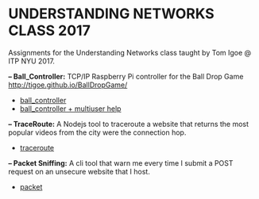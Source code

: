 # UNDERSTANDING NETWORKS CLASS 2017

Assignments for the Understanding Networks class taught by Tom Igoe @ ITP NYU 2017.

**– Ball_Controller:**
TCP/IP Raspberry Pi controller for the Ball Drop Game http://tigoe.github.io/BallDropGame/
- [ball_controller](/ball_controller)
- [ball_controller + multiuser help](/ball_controller_firebase)

**– TraceRoute:**
A Nodejs tool to traceroute a website that returns the most popular videos from the city were the connection hop.
- [traceroute](/traceroute)

**– Packet Sniffing:**
A cli tool that warn me every time I submit a POST request on an unsecure website that I host.
- [packet](/packet)
